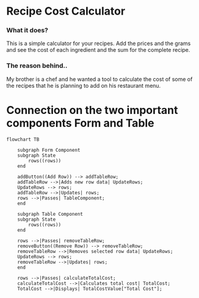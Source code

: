 # Recipe Cost Calculator

### What it does?
This is a simple calculator for your recipes. Add the prices and the grams and see the cost of each ingredient and the sum for the complete recipe.

### The reason behind..
My brother is a chef and he wanted a tool to calculate the cost of some of the recipes that he is planning to add on his restaurant menu. 


# Connection on the two important components Form and Table

```mermaid
flowchart TB

    subgraph Form Component
    subgraph State
        rows((rows))
    end

    addButton((Add Row)) --> addTableRow;
    addTableRow -->|Adds new row data| UpdateRows;
    UpdateRows --> rows;
    addTableRow -->|Updates| rows;
    rows -->|Passes| TableComponent;
    end

    subgraph Table Component
    subgraph State
        rows((rows))
    end

    rows -->|Passes| removeTableRow;
    removeButton((Remove Row)) --> removeTableRow;
    removeTableRow -->|Removes selected row data| UpdateRows;
    UpdateRows --> rows;
    removeTableRow -->|Updates| rows;
    end

    rows -->|Passes| calculateTotalCost;
    calculateTotalCost -->|Calculates total cost| TotalCost;
    TotalCost -->|Displays| TotalCostValue["Total Cost"];



```
